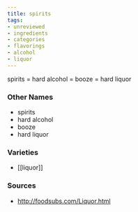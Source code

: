 ```yaml
---
title: spirits
tags:
- unreviewed
- ingredients
- categories
- flavorings
- alcohol
- liquor
---
```

spirits = hard alcohol = booze = hard liquor

### Other Names

* spirits
* hard alcohol
* booze
* hard liquor

### Varieties

* [[liquor]]

### Sources
* http://foodsubs.com/Liquor.html
